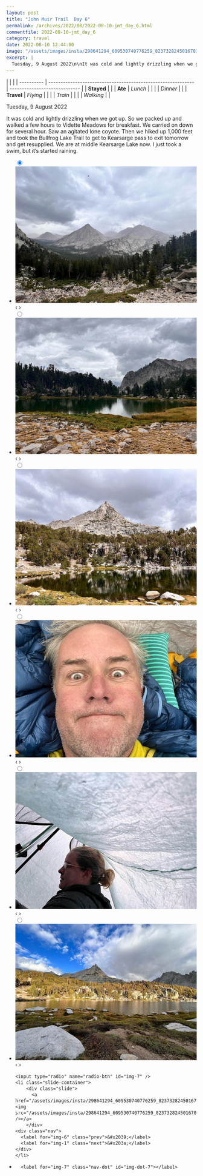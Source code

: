 ```yaml
---
layout: post
title: "John Muir Trail  Day 6"
permalink: /archives/2022/08/2022-08-10-jmt_day_6.html
commentfile: 2022-08-10-jmt_day_6
category: travel
date: 2022-08-10 12:44:00
image: "/assets/images/insta/298641294_609530740776259_8237328245016703982_n_18219434230196199.jpg"
excerpt: |
  Tuesday, 9 August 2022\n\nIt was cold and lightly drizzling when we got up. So we packed up and walked a few hours to Vidette Meadows for breakfast. We carried on down for several hour. Saw an agitated lone coyote. Then we hiked up 1,000 feet and took the Bullfrog Lake Trail to get to Kearsarge pass to exit tomorrow and get resupplied. We are at middle Kearsarge Lake now. I just took a swim, but it’s started raining.
---
```


|            |                                                              |
| ---------- | ------------------------------------------------------------ | ----------------------------- |
| **Stayed** |  |
| **Ate**    | _Lunch_                                                      |          |
|            | _Dinner_                                                     |          |
| **Travel** | _Flying_                                                     |          |
|            | _Train_                                                      |          |
|            | _Walking_                                                    |          |


Tuesday, 9 August 2022

It was cold and lightly drizzling when we got up. So we packed up and walked a few hours to Vidette Meadows for breakfast. We carried on down for several hour. Saw an agitated lone coyote. Then we hiked up 1,000 feet and took the Bullfrog Lake Trail to get to Kearsarge pass to exit tomorrow and get resupplied. We are at middle Kearsarge Lake now. I just took a swim, but it’s started raining.


<ul class="slides">
    <input type="radio" name="radio-btn" id="img-1" checked="checked" />
    <li class="slide-container">
        <div class="slide">
          <a href="/assets/images/insta/298405525_459783029358600_796315484553007039_n_18208766680090969.jpg"><img src="/assets/images/insta/298405525_459783029358600_796315484553007039_n_18208766680090969.jpg" /></a>
        </div>
    <div class="nav">
      <label for="img-7" class="prev">&#x2039;</label>
      <label for="img-2" class="next">&#x203a;</label>
    </div>
    </li>
        <input type="radio" name="radio-btn" id="img-2"  />
    <li class="slide-container">
        <div class="slide">
          <a href="/assets/images/insta/298475823_853783092650914_6048472911718224159_n_17973802795659313.jpg"><img src="/assets/images/insta/298475823_853783092650914_6048472911718224159_n_17973802795659313.jpg" /></a>
        </div>
    <div class="nav">
      <label for="img-1" class="prev">&#x2039;</label>
      <label for="img-3" class="next">&#x203a;</label>
    </div>
    </li>
        <input type="radio" name="radio-btn" id="img-3"  />
    <li class="slide-container">
        <div class="slide">
          <a href="/assets/images/insta/298631550_763576751556520_2871316273668276053_n_17953888289003623.jpg"><img src="/assets/images/insta/298631550_763576751556520_2871316273668276053_n_17953888289003623.jpg" /></a>
        </div>
    <div class="nav">
      <label for="img-2" class="prev">&#x2039;</label>
      <label for="img-4" class="next">&#x203a;</label>
    </div>
    </li>
        <input type="radio" name="radio-btn" id="img-4"  />
    <li class="slide-container">
        <div class="slide">
          <a href="/assets/images/insta/298385183_177487344748231_3325818419136962562_n_17895595478656209.jpg"><img src="/assets/images/insta/298385183_177487344748231_3325818419136962562_n_17895595478656209.jpg" /></a>
        </div>
    <div class="nav">
      <label for="img-3" class="prev">&#x2039;</label>
      <label for="img-5" class="next">&#x203a;</label>
    </div>
    </li>
        <input type="radio" name="radio-btn" id="img-5"  />
    <li class="slide-container">
        <div class="slide">
          <a href="/assets/images/insta/298280200_1167274310499021_4041537460604330464_n_17899895414581370.jpg"><img src="/assets/images/insta/298280200_1167274310499021_4041537460604330464_n_17899895414581370.jpg" /></a>
        </div>
    <div class="nav">
      <label for="img-4" class="prev">&#x2039;</label>
      <label for="img-6" class="next">&#x203a;</label>
    </div>
    </li>
        <input type="radio" name="radio-btn" id="img-6"  />
    <li class="slide-container">
        <div class="slide">
          <a href="/assets/images/insta/298405059_786660582373101_5034016463088445778_n_17976854935618928.jpg"><img src="/assets/images/insta/298405059_786660582373101_5034016463088445778_n_17976854935618928.jpg" /></a>
        </div>
    <div class="nav">
      <label for="img-5" class="prev">&#x2039;</label>
      <label for="img-7" class="next">&#x203a;</label>
    </div>
    </li>
    
    <input type="radio" name="radio-btn" id="img-7" />
    <li class="slide-container">
        <div class="slide">
          <a href="/assets/images/insta/298641294_609530740776259_8237328245016703982_n_18219434230196199.jpg"><img src="/assets/images/insta/298641294_609530740776259_8237328245016703982_n_18219434230196199.jpg" /></a>
        </div>
    <div class="nav">
      <label for="img-6" class="prev">&#x2039;</label>
      <label for="img-1" class="next">&#x203a;</label>
    </div>
    </li>
			
<li class="nav-dots">
      <label for="img-1" class="nav-dot" id="img-dot-1"></label>
      <label for="img-2" class="nav-dot" id="img-dot-2"></label>
      <label for="img-3" class="nav-dot" id="img-dot-3"></label>
      <label for="img-4" class="nav-dot" id="img-dot-4"></label>
      <label for="img-5" class="nav-dot" id="img-dot-5"></label>
      <label for="img-6" class="nav-dot" id="img-dot-6"></label>

      <label for="img-7" class="nav-dot" id="img-dot-7"></label>

</li>
</ul>        
             

		